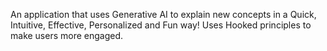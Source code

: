 An application that uses Generative AI to explain new concepts in a Quick, Intuitive, Effective, Personalized and Fun way!
Uses Hooked principles to make users more engaged.
